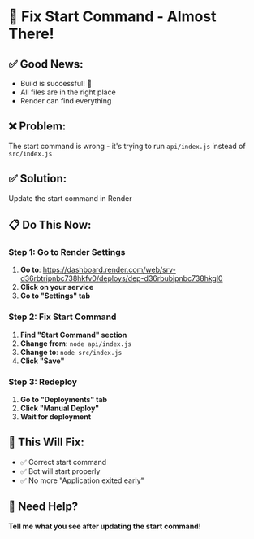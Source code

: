 # 🔧 Fix Start Command - Almost There!

## ✅ Good News:
- Build is successful! 🎉
- All files are in the right place
- Render can find everything

## ❌ Problem:
The start command is wrong - it's trying to run `api/index.js` instead of `src/index.js`

## ✅ Solution:
Update the start command in Render

## 📋 Do This Now:

### Step 1: Go to Render Settings
1. **Go to**: https://dashboard.render.com/web/srv-d36rbtripnbc738hkfv0/deploys/dep-d36rbubipnbc738hkgl0
2. **Click on your service**
3. **Go to "Settings" tab**

### Step 2: Fix Start Command
1. **Find "Start Command" section**
2. **Change from**: `node api/index.js`
3. **Change to**: `node src/index.js`
4. **Click "Save"**

### Step 3: Redeploy
1. **Go to "Deployments" tab**
2. **Click "Manual Deploy"**
3. **Wait for deployment**

## 🎯 This Will Fix:
- ✅ Correct start command
- ✅ Bot will start properly
- ✅ No more "Application exited early"

## 🔧 Need Help?

**Tell me what you see after updating the start command!**
